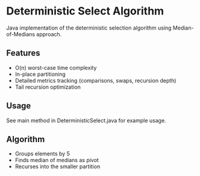 # Deterministic Select Algorithm

Java implementation of the deterministic selection algorithm using Median-of-Medians approach.

## Features
- O(n) worst-case time complexity
- In-place partitioning
- Detailed metrics tracking (comparisons, swaps, recursion depth)
- Tail recursion optimization

## Usage
See main method in DeterministicSelect.java for example usage.

## Algorithm
- Groups elements by 5
- Finds median of medians as pivot
- Recurses into the smaller partition
